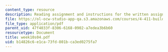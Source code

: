 ```yaml
---
content_type: resource
description: Reading assignment and instructions for the written assignment.
file: https://ol-ocw-studio-app-qa.s3.amazonaws.com/courses/4-411-building-technology-laboratory-spring-2004/b14826c6e1ca73fd801bca3ed0275fa7_week10s04.pdf
file_type: application/pdf
parent_uid: 47f4033f-8306-6168-0902-a7edea3b6b60
resourcetype: Document
title: week10s04.pdf
uid: b14826c6-e1ca-73fd-801b-ca3ed0275fa7
---
```

